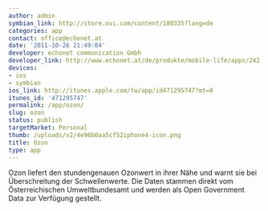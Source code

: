 ```yaml
---
author: admin
symbian_link: http://store.ovi.com/content/180335?lang=de
categories: app
contact: office@echonet.at
date: '2011-10-26 21:49:04'
developer: echonet communication Gmbh
developer_link: http://www.echonet.at/de/produkte/mobile-life/apps/242
devices: 
- ios
- symbian
ios_link: http://itunes.apple.com/tw/app/id471295747?mt=8
itunes_id: '471295747'
permalink: /app/ozon/
slug: ozon
status: publish
targetMarket: Personal
thumb: /uploads/v2/4e96b0aa5cf52iphone4-icon.png
title: Ozon
type: app
---
```


Ozon liefert den stundengenauen Ozonwert in ihrer Nähe und warnt sie bei Überschreitung der Schwellenwerte. Die Daten stammen direkt vom Österreichischen Umweltbundesamt und werden als Open Government Data zur Verfügung gestellt.